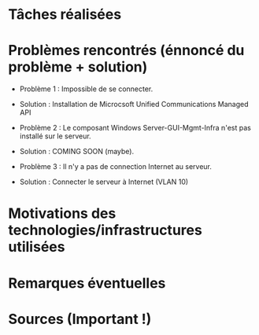# Tâches réalisées

# Problèmes rencontrés (énnoncé du problème + solution)

* Problème 1 : Impossible de se connecter.
* Solution : Installation de Microcsoft Unified Communications Managed API

* Problème 2 : Le composant Windows Server-GUI-Mgmt-Infra n'est pas installé sur le serveur.
* Solution : COMING SOON (maybe).

* Problème 3 : Il n'y a pas de connection Internet au serveur.
* Solution : Connecter le serveur à Internet (VLAN 10)

# Motivations des technologies/infrastructures utilisées

# Remarques éventuelles

# Sources (Important !)
